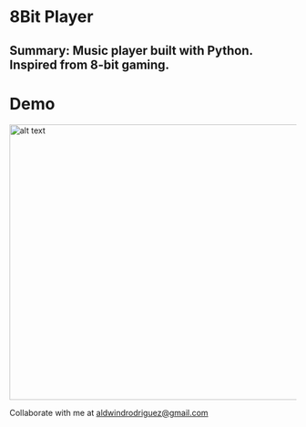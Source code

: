# 8Bit Player

## Summary: Music player built with Python. Inspired from 8-bit gaming.

# Demo
  
<img src="screenshots/8bit.gif" alt="alt text" width="599" height="483">  


Collaborate with me at aldwindrodriguez@gmail.com
